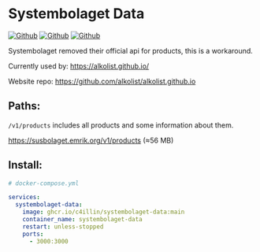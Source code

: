 # Systembolaget Data
[![Github](https://img.shields.io/github/last-commit/C4illin/systembolaget-data?logoColor=white&style=for-the-badge&label=Updated)](https://github.com/C4illin/systembolaget-data/commits/main)
[![Github](https://img.shields.io/github/stars/C4illin/systembolaget-data?logo=github&logoColor=white&style=for-the-badge)](https://github.com/C4illin/systembolaget-data/stargazers/)
[![Github](https://img.shields.io/website?down_color=red&down_message=offline&style=for-the-badge&up_color=limegreen&up_message=online&url=https%3A%2F%2Falkolist.github.io%2F)](https://alkolist.github.io/)



Systembolaget removed their official api for products, this is a workaround.

Currently used by:
https://alkolist.github.io/

Website repo:
https://github.com/alkolist/alkolist.github.io

## Paths:

`/v1/products` includes all products and some information about them.

https://susbolaget.emrik.org/v1/products (≈56 MB)

## Install:

```yml
# docker-compose.yml

services:
  systembolaget-data:
    image: ghcr.io/c4illin/systembolaget-data:main
    container_name: systembolaget-data
    restart: unless-stopped
    ports:
      - 3000:3000
```
